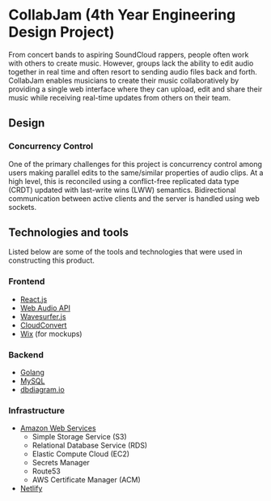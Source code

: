 # CollabJam (4th Year Engineering Design Project)

From concert bands to aspiring SoundCloud rappers, people often work with others to create music. However, groups lack the ability to edit audio together in real time and often resort to sending audio files back and forth. CollabJam enables musicians to create their music collaboratively by providing a single web interface where they can upload, edit and share their music while receiving real-time updates from others on their team.

## Design
### Concurrency Control
One of the primary challenges for this project is concurrency control among users making parallel edits to the same/similar properties of audio clips. At a high level, this is reconciled using a conflict-free replicated data type (CRDT) updated with last-write wins (LWW) semantics. Bidirectional communication between active clients and the server is handled using web sockets.


## Technologies and tools
Listed below are some of the tools and technologies that were used in constructing this product.

### Frontend
- [React.js](https://reactjs.org/)
- [Web Audio API](https://www.w3.org/TR/webaudio/)
- [Wavesurfer.js](https://wavesurfer-js.org/)
- [CloudConvert](https://cloudconvert.com/)
- [Wix](https://www.wix.com/) (for mockups)

### Backend
- [Golang](https://go.dev/)
- [MySQL](https://www.mysql.com/)
- [dbdiagram.io](https://dbdiagram.io/home)

### Infrastructure
- [Amazon Web Services](https://aws.amazon.com/)
	- Simple Storage Service (S3)
	- Relational Database Service (RDS)
	- Elastic Compute Cloud (EC2)
	- Secrets Manager
	- Route53
	- AWS Certificate Manager (ACM)
- [Netlify](https://www.netlify.com/)
